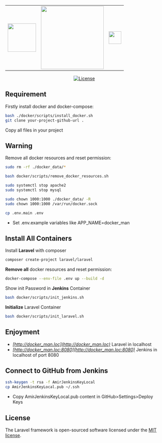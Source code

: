 <table>
<tr>
    <td>
        <a href="https://www.jenkins.io/" target="_blank"><img src="https://www.jenkins.io/images/logos/jenkins/jenkins.png" height="90"></a>
    </td>
    <td>
        <a href="https://laravel.com" target="_blank"><img src="https://raw.githubusercontent.com/laravel/art/master/logo-lockup/5%20SVG/2%20CMYK/1%20Full%20Color/laravel-logolockup-cmyk-red.svg" width="200"></a>
    </td>
    <td>
        <a href="https://www.docker.com/" target="_blank"><img src="https://www.docker.com/sites/default/files/d8/2019-07/horizontal-logo-monochromatic-white.png" height="40"></a>
    </td>
</tr>
</table>
<p align="center">
<a href="https://packagist.org/packages/laravel/framework"><img src="https://poser.pugx.org/laravel/framework/license.svg" alt="License"></a>
</p>

## Requirement
Firstly install docker and docker-compose:
```sh
bash ./docker/scripts/install_docker.sh
git clone your-project-github-url .
```
Copy all files in your project


## Warning
Remove all docker resources and reset permission:
```sh
sudo rm -rf ./docker_data/*

bash docker/scripts/remove_docker_resources.sh

sudo systemctl stop apache2
sudo systemctl stop mysql

sudo chown 1000:1000 ./docker_data/ -R
sudo chown 1000:1000 /var/run/docker.sock

cp .env.main .env
```
- Set .env.example variables like APP_NAME=docker_man


## Install All Containers

Install **Laravel** with composer

```sh
composer create-project laravel/laravel
```

**Remove all** docker resources and reset permission:
```sh
docker-compose --env-file .env up --build -d
```

Show init Password in **Jenkins** Container
```sh
bash docker/scripts/init_jenkins.sh
```

**Initialize** Laravel Container
```sh
bash docker/scripts/init_laravel.sh
```


## Enjoyment

-  *[http://docker_man.loc](http://docker_man.loc)* Laravel in localhost
-  *[http://docker_man.loc:8080](http://docker_man.loc:8080)* Jenkins in localhost of port 8080

## Connect to GitHub from Jenkins
```sh
ssh-keygen -t rsa -f AmirJenkinsKeyLocal
cp AmirJenkinsKeyLocal.pub ~/.ssh
```
- Copy AmirJenkinsKeyLocal.pub content in GitHub>Settings>Deploy Keys

## License
The Laravel framework is open-sourced software licensed under the [MIT license](https://opensource.org/licenses/MIT).
